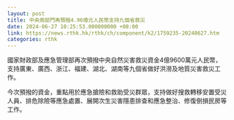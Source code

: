 ```yaml
---
layout: post
title: 中央兩部門再預撥4.96億元人民幣支持九個省救災
date: 2024-06-27 10:25:53.000000000 +08:00
link: https://news.rthk.hk/rthk/ch/component/k2/1759235-20240627.htm
categories: rthk
---
```


國家財政部及應急管理部再次預撥中央自然災害救災資金4億9600萬元人民幣，支持廣東、廣西、浙江、福建、湖北、湖南等九個省做好洪澇及地質災害救災工作。

今次預撥的資金，重點用於應急搶險和救助受災群眾，支持做好搜救轉移安置受災人員、排危除險等應急處置、展開次生災害隱患排查和應急整治、修復倒損民房等工作。
